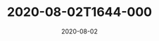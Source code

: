 ---
date: 2020-08-02
title: 2020-08-02T1644-000
hero: 2020/2020-08-02T1644-000.jpeg

# briefly describe the image…
alt: ''

# insert the closed caption text after the three-dash break…
# (include line-breaks, punctuation, and capitalization)
---